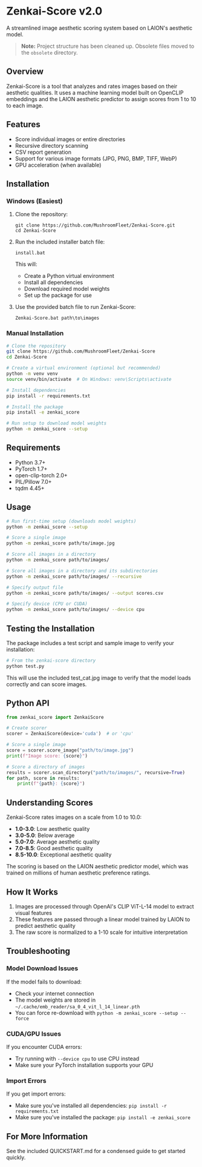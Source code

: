 # Zenkai-Score v2.0

A streamlined image aesthetic scoring system based on LAION's aesthetic model.

> **Note:** Project structure has been cleaned up. Obsolete files moved to the `obsolete` directory.

## Overview

Zenkai-Score is a tool that analyzes and rates images based on their aesthetic qualities. It uses a machine learning model built on OpenCLIP embeddings and the LAION aesthetic predictor to assign scores from 1 to 10 to each image.

## Features

- Score individual images or entire directories
- Recursive directory scanning
- CSV report generation
- Support for various image formats (JPG, PNG, BMP, TIFF, WebP)
- GPU acceleration (when available)

## Installation

### Windows (Easiest)

1. Clone the repository:
   ```
   git clone https://github.com/MushroomFleet/Zenkai-Score.git
   cd Zenkai-Score
   ```

2. Run the included installer batch file:
   ```
   install.bat
   ```
   This will:
   - Create a Python virtual environment
   - Install all dependencies
   - Download required model weights
   - Set up the package for use

3. Use the provided batch file to run Zenkai-Score:
   ```
   Zenkai-Score.bat path\to\images
   ```

### Manual Installation

```bash
# Clone the repository
git clone https://github.com/MushroomFleet/Zenkai-Score
cd Zenkai-Score

# Create a virtual environment (optional but recommended)
python -m venv venv
source venv/bin/activate  # On Windows: venv\Scripts\activate

# Install dependencies
pip install -r requirements.txt

# Install the package
pip install -e zenkai_score

# Run setup to download model weights
python -m zenkai_score --setup
```

## Requirements

- Python 3.7+
- PyTorch 1.7+
- open-clip-torch 2.0+
- PIL/Pillow 7.0+
- tqdm 4.45+

## Usage

```bash
# Run first-time setup (downloads model weights)
python -m zenkai_score --setup

# Score a single image
python -m zenkai_score path/to/image.jpg

# Score all images in a directory
python -m zenkai_score path/to/images/

# Score all images in a directory and its subdirectories
python -m zenkai_score path/to/images/ --recursive

# Specify output file
python -m zenkai_score path/to/images/ --output scores.csv

# Specify device (CPU or CUDA)
python -m zenkai_score path/to/images/ --device cpu
```

## Testing the Installation

The package includes a test script and sample image to verify your installation:

```bash
# From the zenkai-score directory
python test.py
```

This will use the included test_cat.jpg image to verify that the model loads correctly and can score images.

## Python API

```python
from zenkai_score import ZenkaiScore

# Create scorer
scorer = ZenkaiScore(device='cuda')  # or 'cpu'

# Score a single image
score = scorer.score_image("path/to/image.jpg")
print(f"Image score: {score}")

# Score a directory of images
results = scorer.scan_directory("path/to/images/", recursive=True)
for path, score in results:
    print(f"{path}: {score}")
```

## Understanding Scores

Zenkai-Score rates images on a scale from 1.0 to 10.0:

- **1.0-3.0**: Low aesthetic quality
- **3.0-5.0**: Below average
- **5.0-7.0**: Average aesthetic quality
- **7.0-8.5**: Good aesthetic quality
- **8.5-10.0**: Exceptional aesthetic quality

The scoring is based on the LAION aesthetic predictor model, which was trained on millions of human aesthetic preference ratings.

## How It Works

1. Images are processed through OpenAI's CLIP ViT-L-14 model to extract visual features
2. These features are passed through a linear model trained by LAION to predict aesthetic quality
3. The raw score is normalized to a 1-10 scale for intuitive interpretation

## Troubleshooting

### Model Download Issues

If the model fails to download:
- Check your internet connection
- The model weights are stored in `~/.cache/emb_reader/sa_0_4_vit_l_14_linear.pth`
- You can force re-download with `python -m zenkai_score --setup --force`

### CUDA/GPU Issues

If you encounter CUDA errors:
- Try running with `--device cpu` to use CPU instead
- Make sure your PyTorch installation supports your GPU

### Import Errors

If you get import errors:
- Make sure you've installed all dependencies: `pip install -r requirements.txt`
- Make sure you've installed the package: `pip install -e zenkai_score`

## For More Information

See the included QUICKSTART.md for a condensed guide to get started quickly.
